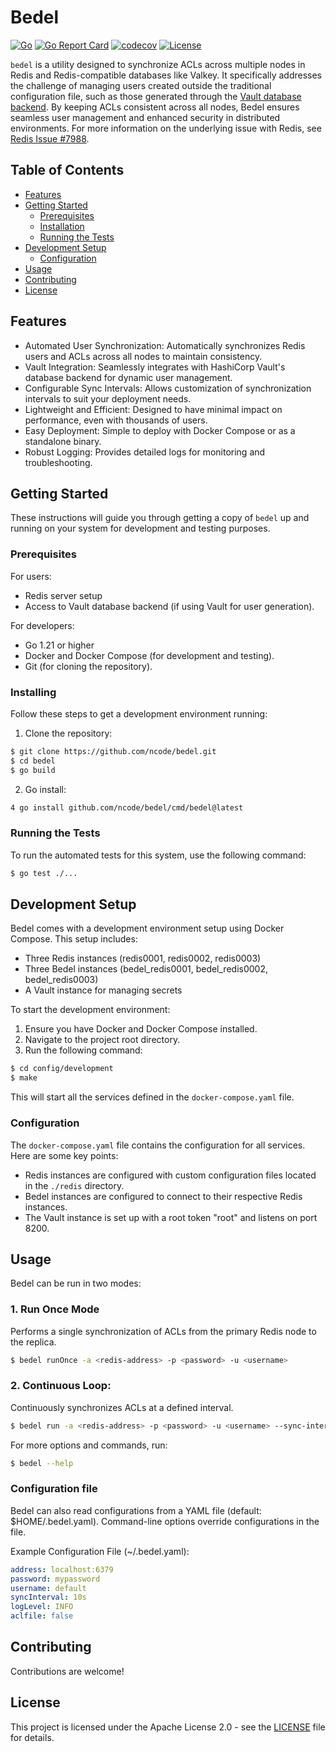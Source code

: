 # Bedel 

[![Go](https://github.com/ncode/bedel/actions/workflows/go.yml/badge.svg)](https://github.com/ncode/bedel/actions/workflows/go.yml)
[![Go Report Card](https://goreportcard.com/badge/github.com/ncode/bedel)](https://goreportcard.com/report/github.com/ncode/bedel)
[![codecov](https://codecov.io/gh/ncode/bedel/graph/badge.svg?token=N98KAO33K5)](https://codecov.io/gh/ncode/bedel)
[![License](https://img.shields.io/badge/License-Apache_2.0-blue.svg)](https://opensource.org/licenses/Apache-2.0)

`bedel` is a utility designed to synchronize ACLs across multiple nodes in Redis and Redis-compatible databases like Valkey. It specifically addresses the challenge of managing users created outside the traditional configuration file, such as those generated through the [Vault database backend](https://www.vaultproject.io/docs/secrets/databases/redis). By keeping ACLs consistent across all nodes, Bedel ensures seamless user management and enhanced security in distributed environments. For more information on the underlying issue with Redis, see [Redis Issue #7988](https://github.com/redis/redis/issues/7988).

## Table of Contents

- [Features](#features)
- [Getting Started](#getting-started)
  - [Prerequisites](#prerequisites)
  - [Installation](#installation)
  - [Running the Tests](#running-the-tests)
- [Development Setup](#development-setup)
  - [Configuration](#configuration)
- [Usage](#usage)
- [Contributing](#contributing)
- [License](#license)

## Features


- Automated User Synchronization: Automatically synchronizes Redis users and ACLs across all nodes to maintain consistency.
- Vault Integration: Seamlessly integrates with HashiCorp Vault's database backend for dynamic user management.
- Configurable Sync Intervals: Allows customization of synchronization intervals to suit your deployment needs.
- Lightweight and Efficient: Designed to have minimal impact on performance, even with thousands of users.
- Easy Deployment: Simple to deploy with Docker Compose or as a standalone binary.
- Robust Logging: Provides detailed logs for monitoring and troubleshooting.

## Getting Started

These instructions will guide you through getting a copy of `bedel` up and running on your system for development and testing purposes.

### Prerequisites


For users:
- Redis server setup
- Access to Vault database backend (if using Vault for user generation).

For developers:
- Go 1.21 or higher
- Docker and Docker Compose (for development and testing).
- Git (for cloning the repository).

### Installing

Follow these steps to get a development environment running:

1. Clone the repository:
```bash
$ git clone https://github.com/ncode/bedel.git
$ cd bedel
$ go build
```

2. Go install:
```bash
4 go install github.com/ncode/bedel/cmd/bedel@latest
```

### Running the Tests

To run the automated tests for this system, use the following command:

```bash
$ go test ./...
```

## Development Setup

Bedel comes with a development environment setup using Docker Compose. This setup includes:

- Three Redis instances (redis0001, redis0002, redis0003)
- Three Bedel instances (bedel_redis0001, bedel_redis0002, bedel_redis0003)
- A Vault instance for managing secrets

To start the development environment:

1. Ensure you have Docker and Docker Compose installed.
2. Navigate to the project root directory.
3. Run the following command:

```bash
$ cd config/development
$ make
```

This will start all the services defined in the `docker-compose.yaml` file.

### Configuration

The `docker-compose.yaml` file contains the configuration for all services. Here are some key points:

- Redis instances are configured with custom configuration files located in the `./redis` directory.
- Bedel instances are configured to connect to their respective Redis instances.
- The Vault instance is set up with a root token "root" and listens on port 8200.

## Usage

Bedel can be run in two modes:

### 1. Run Once Mode

Performs a single synchronization of ACLs from the primary Redis node to the replica.

```bash
$ bedel runOnce -a <redis-address> -p <password> -u <username>
```

### 2. Continuous Loop:

Continuously synchronizes ACLs at a defined interval.

```bash
$ bedel run -a <redis-address> -p <password> -u <username> --sync-interval <duration>
```

For more options and commands, run:
```bash
$ bedel --help
```

### Configuration file

Bedel can also read configurations from a YAML file (default: $HOME/.bedel.yaml). Command-line options override configurations in the file.

Example Configuration File (~/.bedel.yaml):
```yaml
address: localhost:6379
password: mypassword
username: default
syncInterval: 10s
logLevel: INFO
aclfile: false
```


## Contributing

Contributions are welcome!

## License

This project is licensed under the Apache License 2.0 - see the [LICENSE](LICENSE) file for details.
